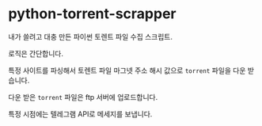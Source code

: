 # python-torrent-scrapper

내가 쓸려고 대충 만든 파이썬 토렌트 파일 수집 스크립트.

로직은 간단합니다.

특정 사이트를 파싱해서 토렌트 파일 마그넷 주소 해시 값으로 `torrent` 파일을 다운 받습니다.

다운 받은 `torrent` 파일은 ftp 서버에 업로드합니다.

특정 시점에는 텔레그램 API로 메세지를 보냅니다.
